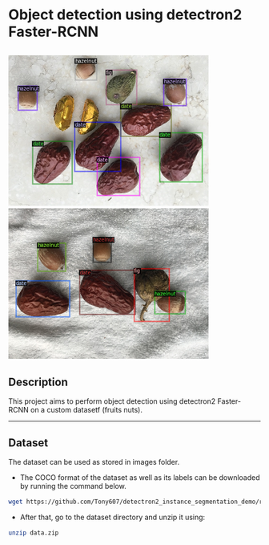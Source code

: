 # Object detection using detectron2 Faster-RCNN
![Project Image](https://github.com/Ghailen-Ben-Achour/detectron2_detection/blob/main/images/result_1.png)
![Project Image](https://github.com/Ghailen-Ben-Achour/detectron2_detection/blob/main/images/result_2.png)
---

## Description
This project aims to perform object detection using detectron2 Faster-RCNN on a custom datasetf (fruits nuts).

---

## Dataset
The dataset can be used as stored in images folder.
- The COCO format of the dataset as well as its labels can be downloaded by running the command below.
```bash
wget https://github.com/Tony607/detectron2_instance_segmentation_demo/releases/download/V0.1/data.zip
```
- After that, go to the dataset directory and unzip it using:
```bash
unzip data.zip
```

